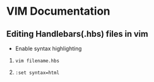 # VIM Documentation

## Editing Handlebars(.hbs) files in vim
- Enable syntax highlighting
1. ```vim filename.hbs ```

1. ```:set syntax=html ```
